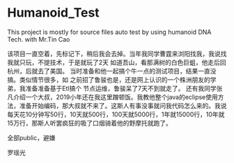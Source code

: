 # Humanoid_Test
This project is mostly for source files auto test by using humanoid DNA Tech. with Mr.Tin Cao

该项目一直空着，先标记下，稍后我会去掉。当年我同学曹霆来浏阳找我，我说找我就只玩，不提技术，于是就玩了2天 如道吾山，看那满树的白色巨蛆，他走后回杭州，后就去了美国。
当时准备和他一起搞个牛一点的测试项目，结果一直没搞。类似情节很多，如 之前招了鲁骏也是，还是网上认识的一个株洲朋友的学弟，我准备准备基于Etl搞个 节点运维，鲁骏呆了7天不到就走了。
还有我同学张凡介绍一个大叔，2019小年还在我这里蹭顿饭。我教他整个java的eclipse使用方法，准备开始编码，那大叔就不来了。这斯人有事没事就问我代码怎么来的。我说 每天花10分钟写50行，10天就500行，100天就5000行，1年就15000行，10年就15万行，那斯人听罢疯狂的吸了口烟骑着他的野摩托就跑了。


全部public，避嫌

罗瑶光
